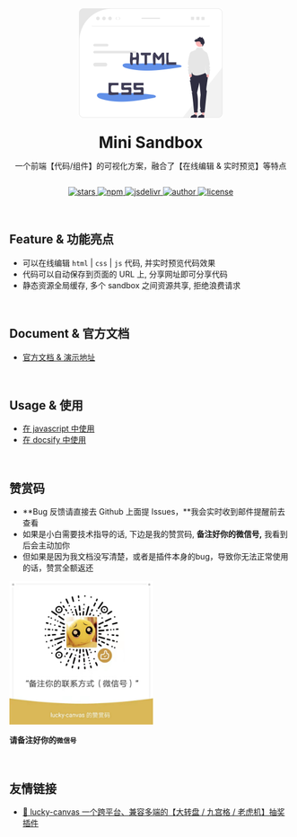 
<div align="center" style="display: flex; flex-direction: column; align-items: center;">
  <img src="./docs/logo.svg" width="256" />
  <br />
  <h1 style="margin: 10px 0 0">Mini Sandbox</h1>
  <p>一个前端【代码/组件】的可视化方案，融合了【在线编辑 & 实时预览】等特点</p>
  <p>
    <a href="https://github.com/buuing/mini-sandbox/stargazers" target="_black">
      <img src="https://img.shields.io/github/stars/buuing/mini-sandbox?color=%236a90e1&logo=github&style=flat-square" alt="stars" />
    </a>
    <a href="https://www.npmjs.com/package/mini-sandbox" target="_black">
      <img src="https://img.shields.io/npm/dm/mini-sandbox?color=%23ffba15&logo=npm&style=flat-square" alt="npm" />
    </a>
    <a href="https://www.jsdelivr.com/package/npm/mini-sandbox" target="_black">
      <img src="https://data.jsdelivr.com/v1/package/npm/mini-sandbox/badge" alt="jsdelivr" />
    </a>
    <a href="https://github.com/buuing" target="_black">
      <img src="https://img.shields.io/badge/Author-%20buuing%20-6a90e1.svg?&logo=github&style=flat-square" alt="author" />
    </a>
    <a href="https://github.com/buuing/mini-sandbox/blob/master/LICENSE" target="_black">
      <img src="https://img.shields.io/github/license/buuing/mini-sandbox?color=%236a90e1&logo=github&style=flat-square" alt="license" />
    </a>
  </p>
</div>

<br />

## Feature & 功能亮点 <!-- {docsify-ignore-all} -->

- 可以在线编辑 `html` | `css` | `js` 代码, 并实时预览代码效果
- 代码可以自动保存到页面的 URL 上, 分享网址即可分享代码
- 静态资源全局缓存, 多个 sandbox 之间资源共享, 拒绝浪费请求

<br />

## Document & 官方文档

- [官方文档 & 演示地址](https://buuing.github.io/mini-sandbox)

<br />

## Usage & 使用

- [在 javascript 中使用](https://buuing.github.io/mini-sandbox/#/docs/usage)
- [在 docsify 中使用](https://buuing.github.io/mini-sandbox/#/docs/usage-docsify)

<br />

## 赞赏码

- **Bug 反馈请直接去 Github 上面提 Issues，**我会实时收到邮件提醒前去查看
- 如果是小白需要技术指导的话, 下边是我的赞赏码, **备注好你的微信号,** 我看到后会主动加你
- 但如果是因为我文档没写清楚，或者是插件本身的bug，导致你无法正常使用的话，赞赏全额返还

<img src="./docs/wx.png" width="256" />

**请备注好你的`微信号`**

<br />

## 友情链接

- [🎁 lucky-canvas 一个跨平台、兼容多端的【大转盘 / 九宫格 / 老虎机】抽奖插件](https://github.com/LuckDraw/lucky-canvas)

<br />
